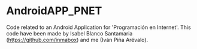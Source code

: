 # AndroidAPP_PNET
Code related to an Android Application for 'Programación en Internet'. This code have been made by Isabel Blanco Santamaria (https://github.com/inmabox) and me (Iván Piña Arévalo).
